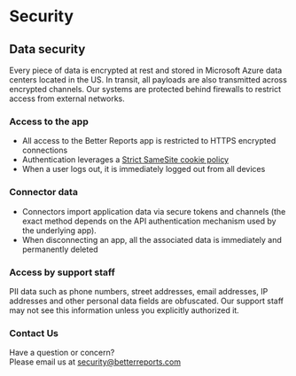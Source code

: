 # Security

## Data security

Every piece of data is encrypted at rest and stored in Microsoft Azure data centers located in the US. In transit, all payloads are also transmitted across encrypted channels. Our systems are protected behind firewalls to restrict access from external networks.

### Access to the app

* All access to the Better Reports app is restricted to HTTPS encrypted connections
* Authentication leverages a [Strict SameSite cookie policy](https://developer.mozilla.org/en-US/docs/Web/HTTP/Headers/Set-Cookie/SameSite#Strict)
* When a user logs out, it is immediately logged out from all devices

### Connector data

* Connectors import application data via secure tokens and channels \(the exact method depends on the API authentication mechanism used by the underlying app\).
* When disconnecting an app, all the associated data is immediately and permanently deleted

### Access by support staff

PII data such as phone numbers, street addresses, email addresses, IP addresses and other personal data fields are obfuscated. Our support staff may not see this information unless you explicitly authorized it.

### Contact Us

Have a question or concern?  
Please email us at [security@betterreports.com](mailto:security@betterreports.com)

